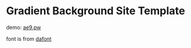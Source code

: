 # Gradient Background Site Template
demo: [ae9.pw](https://ae9.pw/)

font is from [dafont](https://www.dafont.com/theme.php?cat=607)
